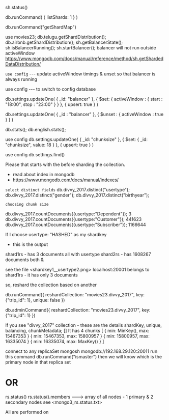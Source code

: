 sh.status()

<!-- works only against admin databases ?? -->
db.runCommand(
    { listShards: 1 }
)

db.runCommand("getShardMap")

use movies23;
db.telugu.getShardDistribution();
db.airbnb.getShardDistribution();
sh.getBalancerState();
sh.isBalancerRunning();
sh.startBalancer();
    balancer will not run outside activeWindow
https://www.mongodb.com/docs/manual/reference/method/sh.getShardedDataDistribution/

`use config` --- update activeWindow timings & unset so that balancer is always running

use config --- to switch to config database

db.settings.updateOne(
    { _id: "balancer" },
    { $set: { activeWindow : { start : "18:00", stop : "23:00" } } },
    { upsert: true }
)

db.settings.updateOne( { _id : "balancer" }, { $unset : { activeWindow : true } } )

<!----------------------------------------------------------------------------------->

db.stats();
db.english.stats();

<!----------------------------------------------------------------------------------->
use config <to switch to config database>
db.settings.updateOne(
    { _id: "chunksize" },
    { $set: { _id: "chunksize", value: 18 } },
    { upsert: true }
)

<to verify chunkSize>
use config
db.settings.find()
<!----------------------------------------------------------------------------------->

Please <create an index> that starts with the <proposed shard key> before sharding the collection. 
- read about index in mongodb
- https://www.mongodb.com/docs/manual/indexes/

<!----------------------------------------------------------------------------------->
`select distinct fields`
db.divvy_2017.distinct("usertype");
db.divvy_2017.distinct("gender");
db.divvy_2017.distinct("birthyear");


`choosing chunk size`

db.divvy_2017.countDocuments({usertype:"Dependent"});           3
db.divvy_2017.countDocuments({usertype:"Customer"});            441623
db.divvy_2017.countDocuments({usertype:"Subscriber"});          1166644 

If I choose usertype: "HASHED" as my shardkey
- this is the output

shard1rs - has 3 documents              all with usertype <Dependent>
shard2rs - has 1608267 documents        both <Customer> & <Subscriber>

see the file <shardkey1__usertype2.png>
localhost:20001 belongs to shard1rs - it has only 3 documents 


so, reshard the collection based on another <shardkey>

db.runCommand({
    reshardCollection: "movies23.divvy_2017",
    key: {"trip_id": 1},
    unique: false
})              <!-- must be run agianst admin database -->

db.adminCommand({
    reshardCollection: "movies23.divvy_2017",
    key: {"trip_id": 1}
})                      <!-- so use this -------->

If you see "divvy_2017" collection - these are the details
    shardKey, unique, balancing, chunkMetadata; []
    It has 4 chunks [
        { min: MinKey(), max: 15467353 }
        { min: 15467353, max: 15800957 }
        { min: 15800957, max: 16335074 }
        { min: 16335074, max: MaxKey() }
    ]
    


<!----------------------------------------------------------------------------------->
connect to any replicaSet
    mongosh mongodb://192.168.29.120:20011
run this command
    db.runCommand("ismaster")
then we will know which is the primary node in that replica set

# OR
rs.status()
rs.status().members ---> array of all nodes - 1 primary & 2 secondary nodes
see <mongo3_rs.status.txt>

All <write operations> are performed on <primary node>
<!----------------------------------------------------------------------------------->